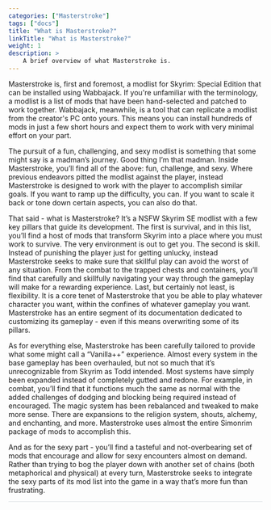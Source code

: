 ```yaml
---
categories: ["Masterstroke"]
tags: ["docs"] 
title: "What is Masterstroke?"
linkTitle: "What is Masterstroke?"
weight: 1
description: >
    A brief overview of what Masterstroke is.
---
```



Masterstroke is, first and foremost, a modlist for Skyrim: Special Edition that can be installed using Wabbajack. If you're unfamiliar with the terminology, a modlist is a list of mods that have been hand-selected and patched to work together. Wabbajack, meanwhile, is a tool that can replicate a modlist from the creator's PC onto yours. This means you can install hundreds of mods in just a few short hours and expect them to work with very minimal effort on your part.

The pursuit of a fun, challenging, and sexy modlist is something that some might say is a madman’s journey. Good thing I’m that madman. Inside Masterstroke, you’ll find all of the above: fun, challenge, and sexy. Where previous endeavors pitted the modlist against the player, instead Masterstroke is designed to work with the player to accomplish similar goals. If you want to ramp up the difficulty, you can. If you want to scale it back or tone down certain aspects, you can also do that.

That said - what is Masterstroke? It’s a NSFW Skyrim SE modlist with a few key pillars that guide its development. The first is survival, and in this list, you’ll find a host of mods that transform Skyrim into a place where you must work to survive. The very environment is out to get you. The second is skill. Instead of punishing the player just for getting unlucky, instead Masterstroke seeks to make sure that skillful play can avoid the worst of any situation. From the combat to the trapped chests and containers, you’ll find that carefully and skillfully navigating your way through the gameplay will make for a rewarding experience. Last, but certainly not least, is flexibility. It is a core tenet of Masterstroke that you be able to play whatever character you want, within the confines of whatever gameplay you want. Masterstroke has an entire segment of its documentation dedicated to customizing its gameplay - even if this means overwriting some of its pillars.

As for everything else, Masterstroke has been carefully tailored to provide what some might call a “Vanilla++” experience. Almost every system in the base gameplay has been overhauled, but not so much that it’s unrecognizable from Skyrim as Todd intended. Most systems have simply been expanded instead of completely gutted and redone. For example, in combat, you’ll find that it functions much the same as normal with the added challenges of dodging and blocking being required instead of encouraged. The magic system has been rebalanced and tweaked to make more sense. There are expansions to the religion system, shouts, alchemy, and enchanting, and more. Masterstroke uses almost the entire Simonrim package of mods to accomplish this.

And as for the sexy part - you’ll find a tasteful and not-overbearing set of mods that encourage and allow for sexy encounters almost on demand. Rather than trying to bog the player down with another set of chains (both metaphorical and physical) at every turn, Masterstroke seeks to integrate the sexy parts of its mod list into the game in a way that’s more fun than frustrating.

<hr style="background-color: #dee2e6;"></hr>